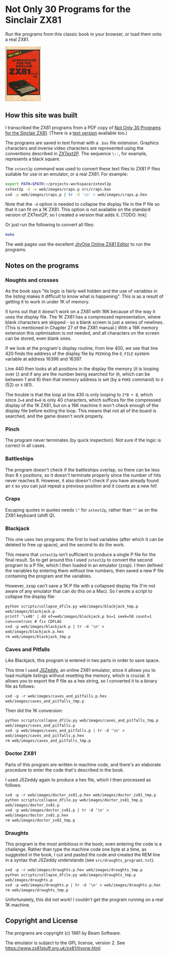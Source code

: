 # Not Only 30 Programs for the Sinclair ZX81

Run the programs from this classic book in your browser, or load them onto a real ZX81.

![Not Only 30 Programs for the Sinclair ZX81 front cover](web/NotOnly30ProgramsForTheSinclairZX81.Front.jpg)

## How this site was built

I transcribed the ZX81 programs from a PDF copy of [Not Only 30 Programs for the Sinclair ZX81](https://archive.org/download/30-programs-for-the-zx-81-1-kacme/30_programs_for_the_ZX81_1K%28acme%29.pdf). (There is a [text version](http://amigan.1emu.net/aw/not30.txt) available too.)

The programs are saved in text format with a `.bas` file extension. Graphics characters and inverse video characters are represented using the conventions described in [ZXText2P](http://freestuff.grok.co.uk/zxtext2p/index.html). The sequence `\::`, for example, represents a black square.

The `zxtext2p` command was used to convert these text files to ZX81 P files suitable for use in an emulator, or a real ZX81. For example:

```bash
export PATH=$PATH:~/projects-workspace/zxtext2p
zxtext2p -d -o web/images/craps.p src/craps.bas
xxd -p web/images/craps.p | tr -d '\n' > web/images/craps.p.hex
```

Note that the `-d` option is needed to collapse the display file in the P file so that it can fit on a 1K ZX81. This option is not available on the standard version of ZXText2P, so I created a version that adds it. [TODO: link]

Or just run the following to convert all files:

```bash
make
```

The web pages use the excellent [JtyOne Online ZX81 Editor](https://www.zx81stuff.org.uk/zx81/jtyone.html) to run the programs.

## Notes on the programs

### Noughts and crosses

As the book says "its logic is fairly well hidden and the use of variables in the listing makes it difficult to know what is happening".
This is as a result of getting it to work in under 1K of memory.

It turns out that it doesn't work on a ZX81 with 16K because of the way it uses the display file. The 1K ZX81 has a compressed representation, where blank characters are skipped - so a blank screen is just a series of newlines. (This is mentioned in Chapter 27 of the ZX81 manual.) With a 16K memory extension this optimisation is not needed, and all characters on the screen can be stored, even blank ones.

If we look at the program's display routine, from line 400, we see that line 420 finds the address of the display file by `PEEK`ing the `D_FILE` system variable at address 16396 and 16397.

Line 440 then looks at all positions in the display file memory (it is looping over `I`) and if any are the number being searched for (`R`, which can be between 1 and 8) then that memory address is set (by a `POKE` command) to `O` (52) or `X` (61).

The trouble is that the loop at line 430 is only looping to `Z*B + B`, which since `Z=4` and `B=8` is only 40 characters, which suffices for the compressed display of the 1K ZX81, but on a 16K machine it won't check enough of the display file before exiting the loop. This means that not all of the board is searched, and the game doesn't work properly.

<!-- I had to convert the text file to P, open in an emulator, define the variables (`X`, `Y`, `Z`, `B`, and `S` as described in the text), then resave the image as a P file. This works because the P file contains a copy of the variables in memory. -->

### Pinch

The program never terminates (by quick inspection). Not sure if the logic is correct in all cases.

### Battleships

The program doesn't check if the battleships overlap, so there can be less than 8 `X` positions, so it doesn't terminate properly since the number of hits never reaches 8. However, it also doesn't check if you have already found an `X` so you can just repeat a previous position and it counts as a new hit!

### Craps

Escaping quotes in quotes needs `\"` for `zxtext2p`, rather than `""` as on the ZX81 keyboard (shift Q).

### Blackjack

This one uses two programs: the first to load variables (after which it can be deleted to free up space), and the second to do the work.

This means that `zxtext2p` isn't sufficient to produce a single P file for the final result. So to get around this I used `zxtext2p` to convert the second program to a P file, which I then loaded in an emulator (zxsp). I then defined the variables by entering them without line numbers, then saved a new P file containing the program and the variables.

However, zxsp can't save a 1K P file with a collapsed display file (I'm not aware of any emulator that can do this on a Mac). So I wrote a script to collapse the display file:

```
python scripts/collapse_dfile.py web/images/blackjack_tmp.p web/images/blackjack.p
printf '\x40' | dd of=web/images/blackjack.p bs=1 seek=50 count=1 conv=notrunc # fix CDFLAG
xxd -p web/images/blackjack.p | tr -d '\n' > web/images/blackjack.p.hex
rm web/images/blackjack_tmp.p
```

### Caves and Pitfalls

Like Blackjack, this program is entered in two parts in order to save space.

This time I used [JSZeddy](https://weggetjes.nl/jszeddy/jszeddy.html), an online ZX81 emulator, since it allows you to load multiple listings without resetting the memory, which is crucial. It allows you to export the P file as a hex string, so I converted it to a binary file as follows:

```
xxd -p -r web/images/caves_and_pitfalls.p.hex web/images/caves_and_pitfalls_tmp.p
```

Then did the 1K conversion:

```
python scripts/collapse_dfile.py web/images/caves_and_pitfalls_tmp.p web/images/caves_and_pitfalls.p
xxd -p web/images/caves_and_pitfalls.p | tr -d '\n' > web/images/caves_and_pitfalls.p.hex
rm web/images/caves_and_pitfalls_tmp.p
```

### Doctor ZX81

Parts of this program are written in machine code, and there's an elaborate procedure to enter the code that's described in the book.

I used JSZeddy again to produce a hex file, which I then processed as follows:

```
xxd -p -r web/images/doctor_zx81.p.hex web/images/doctor_zx81_tmp.p
python scripts/collapse_dfile.py web/images/doctor_zx81_tmp.p web/images/doctor_zx81.p
xxd -p web/images/doctor_zx81.p | tr -d '\n' > web/images/doctor_zx81.p.hex
rm web/images/doctor_zx81_tmp.p
```

### Draughts

This program is the most ambitious in the book; even entering the code is a challenge. Rather than type the machine code one byte at a time, as suggested in the book, I cut and pasted the code and created the REM line in a syntax that JSZeddy understands (see `src/draughts_program1.txt`).

```
xxd -p -r web/images/draughts.p.hex web/images/draughts_tmp.p
python scripts/collapse_dfile.py web/images/draughts_tmp.p web/images/draughts.p
xxd -p web/images/draughts.p | tr -d '\n' > web/images/draughts.p.hex
rm web/images/draughts_tmp.p
```

Unfortunately, this did not work! I couldn't get the program running on a real 1K machine.

## Copyright and License

The programs are copyright (c) 1981 by Beam Software.

The emulator is subject to the GPL license, version 2. See https://www.zx81stuff.org.uk/zx81/jtyone.html
